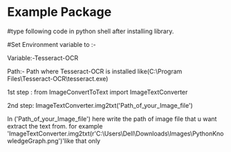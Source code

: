 # Example Package
#type following code in python shell after installing library.


#Set Environment variable to :-

Variable:-Tesseract-OCR

Path:- Path where Tesseract-OCR is installed like(C:\Program Files\Tesseract-OCR\tesseract.exe)



1st step :
 from   ImageConvertToText   import ImageTextConverter  

2nd step:
ImageTextConverter.img2txt('Path_of_your_Image_file')


In ('Path_of_your_Image_file') here write the path of image file that u want extract the text from.
for example 'ImageTextConverter.img2txt(r'C:\Users\Dell\Downloads\Images\PythonKnowledgeGraph.png')'like that only
